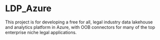 # LDP_Azure
This project is for developing a free for all, legal industry data lakehouse and analytics platform in Azure, with OOB connectors for many of the top enterprise niche legal applications.
